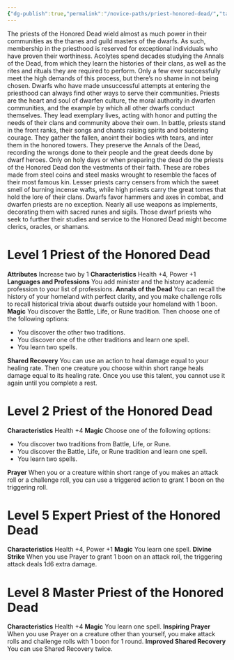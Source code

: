 ```yaml
---
{"dg-publish":true,"permalink":"/novice-paths/priest-honored-dead/","tags":["Magic"]}
---
```


The priests of the Honored Dead wield almost as much power in their communities as the thanes and guild masters of the dwarfs. As such, membership in the priesthood is reserved for exceptional individuals who have proven their worthiness. Acolytes spend decades studying the Annals of the Dead, from which they learn the histories of their clans, as well as the rites and rituals they are required to perform. Only a few ever successfully meet the high demands of this process, but
there’s no shame in not being chosen. Dwarfs who have made unsuccessful attempts at entering the priesthood can always find other ways to serve their communities.
Priests are the heart and soul of dwarfen culture, the moral authority in dwarfen communities, and the example by which all other dwarfs conduct themselves.
They lead exemplary lives, acting with honor and putting the needs of their clans and community above their own. In battle, priests stand in the front ranks, their songs and chants raising spirits and bolstering courage. They gather the fallen, anoint their bodies with tears, and inter them in the honored towers. They preserve the Annals of the Dead, recording the wrongs done to their people and the great deeds done by dwarf heroes.
Only on holy days or when preparing the dead do the priests of the Honored Dead don the vestments of their faith. These are robes made from steel coins and steel masks wrought to resemble the faces of their most famous kin. Lesser priests carry censers from which the sweet smell of burning incense wafts, while high priests carry the great tomes that hold the lore of their clans.
Dwarfs favor hammers and axes in combat, and dwarfen priests are no exception. Nearly all use weapons as implements, decorating them with sacred runes and sigils. Those dwarf priests who seek to further their studies and service to the Honored Dead might become clerics, oracles, or shamans.
# Level 1 Priest of the Honored Dead
**Attributes** Increase two by 1
**Characteristics** Health +4, Power +1
**Languages and Professions** You add minister and the history academic profession to your list of professions.
**Annals of the Dead** You can recall the history of your homeland with perfect clarity, and you make challenge rolls to recall historical trivia about dwarfs outside your homeland with 1 boon.
**Magic** You discover the Battle, Life, or Rune tradition.
Then choose one of the following options:
- You discover the other two traditions.
- You discover one of the other traditions and learn one spell.
- You learn two spells.

**Shared Recovery** You can use an action to heal damage equal to your healing rate. Then one creature you choose within short range heals damage equal to its healing rate.
Once you use this talent, you cannot use it again until you complete a rest.
# Level 2 Priest of the Honored Dead
**Characteristics** Health +4
**Magic** Choose one of the following options:
- You discover two traditions from Battle, Life, or Rune.
- You discover the Battle, Life, or Rune tradition and learn one spell.
- You learn two spells.

**Prayer** When you or a creature within short range of you makes an attack roll or a challenge roll, you can use a triggered action to grant 1 boon on the triggering roll.
# Level 5 Expert Priest of the Honored Dead
**Characteristics** Health +4, Power +1
**Magic** You learn one spell.
**Divine Strike** When you use Prayer to grant 1 boon on an attack roll, the triggering attack deals 1d6 extra damage.
# Level 8 Master Priest of the Honored Dead
**Characteristics** Health +4
**Magic** You learn one spell.
**Inspiring Prayer** When you use Prayer on a creature other than yourself, you make attack rolls and challenge rolls with 1 boon for 1 round.
**Improved Shared Recovery** You can use Shared Recovery twice.